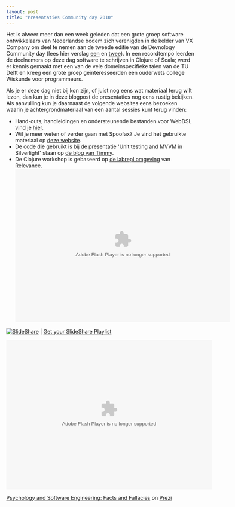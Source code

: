 ```yaml
---
layout: post
title: "Presentaties Community day 2010"
---
```


Het is alweer meer dan een week geleden dat een grote groep software ontwikkelaars van Nederlandse bodem zich verenigden in de kelder van VX Company om deel te nemen aan de tweede editie van de Devnology Community day (lees hier verslag [een](http://devnology.nl/nl/blog/7-verslagen/141-verslag-community-day-2010) en [twee](http://devnology.nl/nl/blog/7-verslagen/140-community-day-2010-socializen-kennisslurpen-en-antischaap)).&nbsp;In een recordtempo leerden de deelnemers op deze dag software te schrijven in Clojure of Scala; werd er kennis gemaakt met een van de vele domeinspecifieke talen van de TU Delft en kreeg een grote groep ge&iuml;nteresseerden een ouderwets college Wiskunde voor programmeurs.&nbsp;

Als je er deze dag niet bij kon zijn, of juist nog eens wat materiaal terug wilt lezen, dan kun je in deze blogpost de presentaties nog eens rustig bekijken. Als aanvulling kun je daarnaast de volgende websites eens bezoeken waarin je achtergrondmateriaal van een aantal sessies kunt terug vinden:

*   Hand-outs, handleidingen en ondersteunende bestanden voor WebDSL vind je [hier](http://webdsl.org/selectpage/Manual/tutorials).
*   Wil je meer weten of verder gaan met Spoofax? Je vind het gebruikte materiaal op [deze website](http://strategoxt.org/Spoofax/Devnology).
*   De code die gebruikt is bij de presentatie 'Unit testing and MVVM in Silverlight' staan op [de blog van Timmy](http://www.timmykokke.com/2010/11/sildes-and-code-devnology-community-day/).
*   De Clojure workshop is gebaseerd op [de labrepl omgeving](https://github.com/relevance/labrepl) van Relevance.
<object width="575" height="410"><param name="movie" value="http://static.slidesharecdn.com/swf/multiwidget.swf" /><param name="allowFullScreen" value="true" /><param name="allowScriptAccess" value="always" /><embed src="http://static.slidesharecdn.com/swf/multiwidget.swf" mce_src="http://static.slidesharecdn.com/swf/multiwidget.swf" flashvars="feedurl=event/18299&amp;widgettitle=%20Devnology%3A%20Community%20day%202010" type="application/x-shockwave-flash" allowscriptaccess="always" allowfullscreen="allowfullscreen" width="575" height="410" /></object>

[![SlideShare](http://static.slidesharecdn.com/swf/logo_embd.png)](http://www.slideshare.net/?src=multiwidget "SlideShare") | [Get your SlideShare Playlist](http://www.slideshare.net/widgets/playlist "Get your SlideShare Playlist")

<object name="prezi_sgufox0kriso" width="550" height="400" classid="clsid:D27CDB6E-AE6D-11cf-96B8-444553540000"><param name="movie" value="http://prezi.com/bin/preziloader.swf" /><param name="allowfullscreen" value="true" /><param name="allowscriptaccess" value="always" /><param name="bgcolor" value="#ffffff" /><param name="flashvars" value="prezi_id=sgufox0kriso&amp;lock_to_path=0&amp;color=ffffff&amp;autoplay=no&amp;autohide_ctrls=0" /><embed name="preziEmbed_sgufox0kriso" src="http://prezi.com/bin/preziloader.swf" mce_src="http://prezi.com/bin/preziloader.swf" type="application/x-shockwave-flash" allowfullscreen="allowfullscreen" allowscriptaccess="always" width="550" height="400" bgcolor="#ffffff" flashvars="prezi_id=sgufox0kriso&amp;lock_to_path=0&amp;color=ffffff&amp;autoplay=no&amp;autohide_ctrls=0" /></object>


[Psychology and Software Engineering: Facts and Fallacies](http://prezi.com/sgufox0kriso/psychology-and-software-engineering-facts-and-fallacies/ "Presentation by Maarten Metz and Freek Leemhuis
Prepared for XPDays Benelux, 2010") on [Prezi](http://prezi.com)
